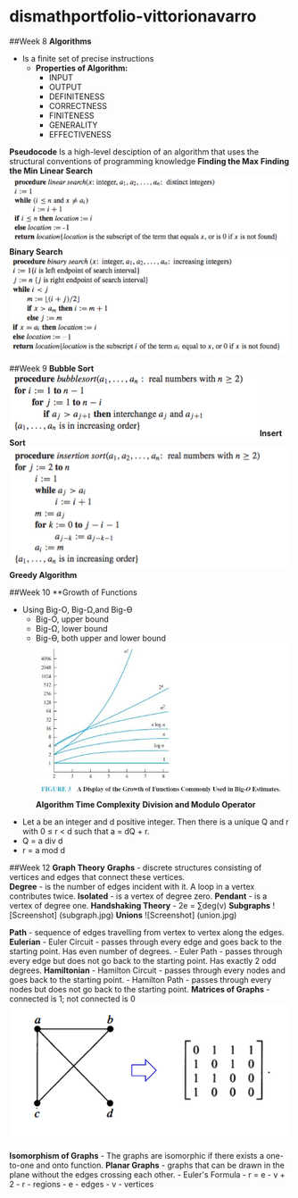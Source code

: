 # dismathportfolio-vittorionavarro

##Week 8
**Algorithms** 
  - Is a finite set of precise instructions
	- **Properties of Algorithm:**
	  * INPUT
	  * OUTPUT
	  * DEFINITENESS
	  * CORRECTNESS
	  * FINITENESS
	  * GENERALITY
	  * EFFECTIVENESS
	  
**Pseudocode** Is a high-level desciption of an algorithm that uses the structural conventions of programming knowledge
**Finding the Max**
**Finding the Min**
**Linear Search**
![Screenshot](linear.jpg)
**Binary Search**
![Screenshot](binary.jpg)

##Week 9
**Bubble Sort**
![Screenshot](bubblesort.jpg)
**Insert Sort**
![Screenshot](insertsort.jpg)
**Greedy Algorithm**

##Week 10
**Growth of Functions
  * Using Big-O, Big-Ω,and Big-ϴ
    - Big-O, upper bound
    - Big-Ω, lower bound
    - Big-ϴ, both upper and lower bound
![Screenshot](bigo.jpg)
**Algorithm Time Complexity**
**Division and Modulo Operator**
  - Let a be an integer and d positive integer. Then there is a unique Q and r with 0 ≤ r < d such that a = dQ + r.
  - Q = a div d
  - r = a mod d

##Week 12
**Graph Theory**
  **Graphs** - discrete structures consisting of vertices and edges that connect these vertices.  
  **Degree** - is the number of edges incident with it. A loop in a vertex contributes twice.
  **Isolated** - is a vertex of degree zero.
  **Pendant** - is a vertex of degree one.
  **Handshaking Theory** - 2e = ∑deg(v)
  **Subgraphs**
  ![Screenshot] (subgraph.jpg)
  **Unions**
  ![Screenshot] (union.jpg)

  **Path** - sequence of edges travelling from vertex to vertex along the edges.
  **Eulerian**
    - Euler Circuit - passes through every edge and goes back to the starting point. Has even number of degrees.
    - Euler Path - passes through every edge but does not go back to the starting point. Has exactly 2 odd degrees.
  **Hamiltonian**
    - Hamilton Circuit - passes through every nodes and goes back to the starting point.
    - Hamilton Path - passes through every nodes but does not go back to the starting point.
  **Matrices of Graphs** - connected is 1; not connected is 0
  ![Screenshot](matrix.jpg)

  **Isomorphism of Graphs** - The graphs are isomorphic if there exists a one-to-one and onto function.
  **Planar Graphs** - graphs that can be drawn in the plane without the edges crossing each other.
    - Euler's Formula - r = e - v + 2
    	- r - regions
			- e - edges
			- v - vertices 
